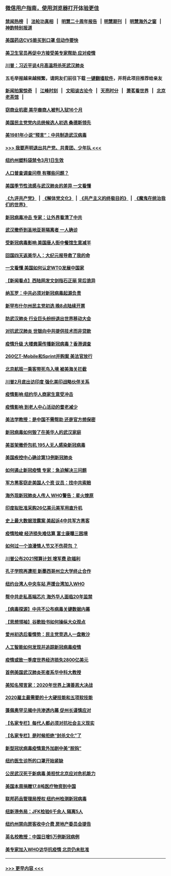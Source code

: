 ### [微信用户指南，使用浏览器打开体验更佳](https://github.com/gfw-breaker/banned-news1/blob/master/indexes/wechat-guide.md?t=0)
#### [禁闻热榜](热点新闻.md?t=0)  &nbsp;&nbsp;|&nbsp;&nbsp; [法轮功真相](https://github.com/gfw-breaker/truth/blob/master/README.md?t=0) &nbsp;&nbsp;|&nbsp;&nbsp; [明慧二十周年报告](https://github.com/gfw-breaker/mh-reports/blob/master/README.md?t=0) &nbsp;&nbsp;|&nbsp;&nbsp;[明慧期刊](https://github.com/gfw-breaker/mh-qikan) &nbsp;&nbsp;|&nbsp;&nbsp; [明慧海外之窗](https://github.com/gfw-breaker/mh-news/blob/master/README.md?t=0) &nbsp;&nbsp;|&nbsp;&nbsp; [神韵特别报道](https://github.com/gfw-breaker/mh-news/blob/master/shenyun.md?t=0)
#### [美国药店CVS能买到口罩 但动作要快](../pages/nsc412/n11862438.md?t=02130111) 
#### [美卫生官员再促中方接受美专家帮助 应对疫情](../pages/nsc412/n11864043.md?t=02130111) 
#### [川普：习近平说4月高温将杀死武汉肺炎](../pages/nsc412/n11860814.md?t=02130111) 
#### 五毛举报越来越频繁，请网友们前往下载 [一键翻墙软件](https://github.com/gfw-breaker/ssr-accounts)，并将此项目推荐给亲友
#### [新闻拍案惊奇](https://github.com/gfw-breaker/banned-news1/blob/master/pages/link4.md) &nbsp;&nbsp;|&nbsp;&nbsp; [江峰时刻](https://github.com/gfw-breaker/banned-news1/blob/master/pages/link4.md) &nbsp;&nbsp;|&nbsp;&nbsp; [文昭谈古论今](https://github.com/gfw-breaker/banned-news1/blob/master/pages/link4.md) &nbsp;&nbsp;|&nbsp;&nbsp; [天亮时分](https://github.com/gfw-breaker/banned-news1/blob/master/pages/link4.md) &nbsp;&nbsp;|&nbsp;&nbsp; [萧茗看世界](https://github.com/gfw-breaker/banned-news1/blob/master/pages/link4.md) &nbsp;&nbsp;|&nbsp;&nbsp; [北京老茶馆](https://github.com/gfw-breaker/banned-news1/blob/master/pages/link4.md) &nbsp;&nbsp;|&nbsp;&nbsp; 
#### [窃商业机密 美华裔商人被判入狱16个月](../pages/nsc412/n11863911.md?t=02130111) 
#### [美国民主党党内总统候选人初选 桑德斯领先](../pages/nsc412/n11863475.md?t=02130111) 
#### [美1981年小说“预言”：中共制造武汉病毒](../pages/nsc412/n11863306.md?t=02130111) 
#### [>>> 我要声明退出共产党、共青团、少年队 <<<](https://github.com/begood0513/goodnews/blob/master/quit/letter.md) 
#### [纽约州塑料袋禁令3月1日生效](../pages/nsc412/n11862832.md?t=02130111) 
#### [人口普查调查问卷  有哪些问题？](../pages/nsc412/n11862808.md?t=02130111) 
#### [美国季节性流感与武汉肺炎的差异 一文看懂](../pages/nsc412/n11862428.md?t=02130111) 
#### [《九评共产党》](https://github.com/begood0513/9ping.md/blob/master/README.md) &nbsp;|&nbsp; [《解体党文化》](../../../../jtdwh.md/blob/master/README.md)  &nbsp;|&nbsp; [《共产主义的终极目的》](../../../../gczydzjmd.md/blob/master/README.md) &nbsp;|&nbsp; [《魔鬼在统治我们的世界》](../../../../mgztzwmdsj.md/blob/master/README.md) 
#### [新冠病毒冲击 专家：让外界看清了中共](../pages/nsc412/n11862280.md?t=02130111) 
#### [武汉撤侨到圣地亚哥隔离者 一人确诊](../pages/nsc412/n11862460.md?t=02130111) 
#### [受新冠病毒影响 美国唐人街中餐馆生意减半](../pages/nsc412/n11861940.md?t=02130111) 
#### [回国四天返美华人：大纪元报导救了我的命](../pages/nsc412/n11862181.md?t=02130111) 
#### [一文看懂 美国如何认定WTO发展中国家](../pages/nsc412/n11862051.md?t=02130111) 
#### [【新闻看点】西陆网发文剑指石正丽 背后诡异](../pages/nsc412/n11861792.md?t=02130111) 
#### [纳瓦罗：中共必须对新冠病毒起源负责](../pages/nsc412/n11861810.md?t=02130111) 
#### [新罕布什尔州民主党初选 晚8点陆续开票](../pages/nsc412/n11861872.md?t=02130111) 
#### [防武汉肺炎 行业巨头纷纷退出世界移动大会](../pages/nsc412/n11861795.md?t=02130111) 
#### [对抗武汉肺炎 世银向中共提供技术而非贷款](../pages/nsc412/n11861652.md?t=02130111) 
#### [疫情升级 大楼粪渠传播新冠病毒？香港调查](../pages/nsc412/n11861556.md?t=02130111) 
#### [260亿T-Mobile和Sprint并购案 美法官放行](../pages/nsc412/n11861511.md?t=02130111) 
#### [北京航班一乘客带死鸟入境 被美海关拦截](../pages/nsc412/n11861317.md?t=02130111) 
#### [川普2月底出访印度 强化美印战略伙伴关系](../pages/nsc412/n11860557.md?t=02130111) 
#### [疫情影响  纽约华人商家生意受冲击](../pages/nsc412/n11860284.md?t=02130111) 
#### [疫情影响  到老人中心活动的耆老减少](../pages/nsc412/n11860199.md?t=02130111) 
#### [美法学教授：是中国不需帮助 还是官方想保密](../pages/nsc412/n11859492.md?t=02130111) 
#### [新冠病毒如何毁了在美华人的武汉家庭](../pages/nsc412/n11859524.md?t=02130111) 
#### [美首架撤侨包机 195人无人感染新冠病毒](../pages/nsc412/n11859908.md?t=02130111) 
#### [美国疾控中心确诊第13例新冠肺炎](../pages/nsc412/n11859966.md?t=02130111) 
#### [如何遏止新冠疫情 专家：急迫解决三问题](../pages/nsc412/n11859685.md?t=02130111) 
#### [军方黑客窃走美国人个资 议员：找中共索赔](../pages/nsc412/n11859371.md?t=02130111) 
#### [海外现新冠肺炎人传人 WHO警告：星火燎原](../pages/nsc412/n11859252.md?t=02130111) 
#### [印度拟批准采购26亿美元美军用直升机](../pages/nsc412/n11859143.md?t=02130111) 
#### [史上最大数据泄露案 美起诉4中共军方黑客](../pages/nsc412/n11859115.md?t=02130111) 
#### [疫情险峻 经济损失难估算 富士康曝三困境](../pages/nsc412/n11859120.md?t=02130111) 
#### [如何过一个浪漫情人节又不伤荷包 ？](../pages/nsc412/n11858969.md?t=02130111) 
#### [川普公布2021预算计划 增军费 砍福利](../pages/nsc412/n11859012.md?t=02130111) 
#### [孔子学院再遭拒 新墨西哥州立大学终止合作](../pages/nsc412/n11858661.md?t=02130111) 
#### [纽约台湾人中央车站  声援台湾加入WHO](../pages/nsc412/n11857757.md?t=02130111) 
#### [帮中共走私高端芯片 海外华人面临20年监禁](../pages/nsc412/n11855016.md?t=02130111) 
#### [【病毒探源】中共不公布病毒关键数据内幕](../pages/nsc412/n11856584.md?t=02130111) 
#### [【思想领袖】谷歌脸书如何操纵大众观点](../pages/nsc412/n11680874.md?t=02130111) 
#### [爱州初选后看情势：民主党竞选人一盘散沙](../pages/nsc412/n11856557.md?t=02130111) 
#### [人工智能如何发现并追踪新冠病毒疫情](../pages/nsc412/n11856398.md?t=02130111) 
#### [疫情或致一季度世界经济损失2800亿美元](../pages/nsc412/n11855639.md?t=02130111) 
#### [首例美国武汉肺炎死者系华中科大教授](../pages/nsc412/n11855500.md?t=02130111) 
#### [美知名预言家：2020年世界上演善恶大决战](../pages/nsc412/n11855418.md?t=02130111) 
#### [2020雇主最需要的十大硬技能和五项软技能](../pages/nsc412/n11850953.md?t=02130111) 
#### [蓬佩奥罕见揭中共渗透内幕 促州长谨慎应对](../pages/nsc412/n11854685.md?t=02130111) 
#### [【名家专栏】每代人都必须对抗社会主义现实](../pages/nsc412/n11831412.md?t=02130111) 
#### [【名家专栏】是时候拒绝“封杀文化”了](../pages/nsc412/n11814093.md?t=02130111) 
#### [新型冠状病毒疫情意外加剧中美“脱钩”](../pages/nsc412/n11854475.md?t=02130111) 
#### [纽约医生诊所的口罩开始紧缺](../pages/nsc412/n11853364.md?t=02130111) 
#### [公民武汉死于新病毒 美担忧北京应对危机能力](../pages/nsc412/n11854331.md?t=02130111) 
#### [美国本周捐赠17.8吨医疗物资到中国](../pages/nsc412/n11854269.md?t=02130111) 
#### [联邦药品管理局授权  纽约州检测新冠病毒](../pages/nsc412/n11853371.md?t=02130111) 
#### [纽新港务局：JFK检验6千余人  隔离5人](../pages/nsc412/n11853366.md?t=02130111) 
#### [纽约州禁向房客收中介费  房地产委员会提告](../pages/nsc412/n11853360.md?t=02130111) 
#### [英名校教授：中国日增5万例新冠病例](../pages/nsc412/n11854174.md?t=02130111) 
#### [美专家加入WHO访华抗疫情 北京仍未批准](../pages/nsc412/n11854043.md?t=02130111) 

----
#### [ >>> 更早内容 <<< ](../indexes/nsc412-earlier.md)
